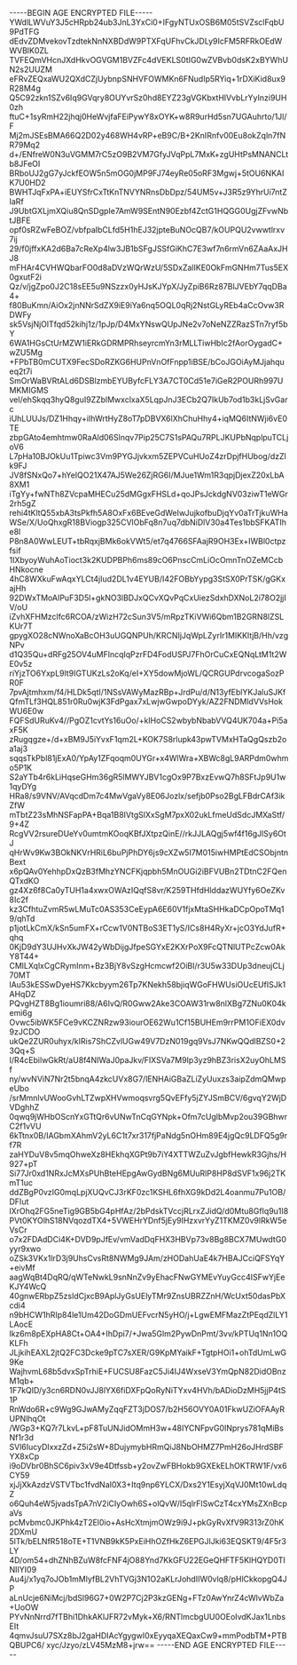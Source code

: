 -----BEGIN AGE ENCRYPTED FILE-----
YWdlLWVuY3J5cHRpb24ub3JnL3YxCi0+IFgyNTUxOSB6M05tSVZsclFqbU9PdTFG
dEdvZDMvekovTzdtekNnNXBDdW9PTXFqUFhvCkJDLy9IcFM5RFRkOEdWWVBlK0ZL
TVFEQmVHcnJXdHkvOGVGM1BVZFc4dVEKLS0tIG0wZVBvb0dsK2xBYWhUN2s2UUZM
eFRvZEQxaWU2QXdCZjUybnpSNHVFOWMKn6FNudIp5RYiq+1rDXiKid8ux9R28M4g
Q5C92zkn1SZv6Iq9GVqry8OUYvrSz0hd8EYZ23gVGKbxtHlVvbLrYyInzi9UH0zh
ftuC+1syRmH22jhqj0HeWvjfaFEiPywY8xOYK+w8R9urHd5sn7UGAuhrto/1Jl/F
Mj2mJSEsBMA66Q2D02y468WH4vRP+eB9C/B+2KnIRnfv00Eu8okZqln7fNR79Mq2
d+/ENfreW0N3uVGMM7rC5zO9B2VM7GfyJVqPpL7MxK+zgUHtPsMNANCLtb8JFeOI
BRboUJ2gG7yJckfEOW5n5mOG0jMP9FJ74eyRe05oRF3Mgwj+5tOU6NKAIK7U0HD2
BWHTJqFxPA+iEUYSfrCxTtKnTNVYNRnsDbDpz/54UM5v+J3R5z9YhrUi7ntZIaRf
J9UbtGXLjmXQiu8QnSDgpIe7AmW9SEntN90Ezbf4ZctG1HQGG0UgjZFvwNbtJBFE
opf0sRZwFeBOZ/vbfpaIbCLfd5H1hEJ32jpteBuNOcQB7/kOUPQU2vwwtlrxv7ij
29/f0jffxKA2d6Ba7cReXp4lw3JB1bSFgJSSfGiKhC7E3wf7n6rmVn6ZAaAxJHJ8
mFHAr4CVHWQbarFO0d8aDVzWQrWzU/5SDxZalIKE0OkFmGNHm7Tus5EX0gxutF2i
Qz/v/jgZpo0J2C18sEE5u9NSzzx0yHJsKJYpX/JyZpiB6Rz87BlJVEbY7qqDBa4+
f80BuKmn/AiOx2jnNNrSdZX9iE9iYa6nq5OQL0qRj2NstGLyREb4aCcOvw3RDWFy
sk5VsjNjOlTfqd52kihj1z/1pJp/D4MxYNswQUpJNe2v7oNeNZZRazSTn7ryf5bY
6WA1HGsCtUrMZW1iERkGDRMPRhseyrcmYn3rMLLTiwHbIc2fAorOygadC+wZU5Mg
+FPbTB0mCUTX9FecSDoRZKG6HUPnVnOfFnpp1iBSE/bCoJGOiAyMJjahqueq2t7i
SmOrWaBVRtALd6DSBlzmbEYUByfcFLY3A7CT0Cd51e7iGeR2POURh997UMKMIGMS
vel/ehSkqq3hyQ8guI9ZZblMwxclxaX5LqpJnJ3ECb2Q7IkUb7od1b3kLjSvGarc
iUhLUUJs/DZ1Hhqy+iIhWrtHyZ8oT7pDBVX6lXhChuHhy4+iqMQ6ItNWji6vE0TE
zbpGAto4emhtmw0RaAld06Slnqv7Pip25C7S1sPAQu7RPLJKUPbNqplpuTCLjoV6
L7pHa10BJOkUu1Tpiwc3Vm9PYGJjvkxm5ZEPVCuHUoZ4zrDpjfHUbog/dzZlk9FJ
JV8fSNxQo7+hYeIQO21X47AJ5We26ZjRG6I/MJue1Wm1R3qpjDjexZ20xLbA8XM1
iTgYy+fwNTh8ZVcpaMHECu25dMGgxFHSLd+qoJPsJckdgNV03ziwT1eWGr2rh5gZ
rehi4tKltQ55xbA3tsPkfh5A8OxFx6BEveGdWeIwJujkofbuDjqYv0aTrTjkuWHa
WSe/X/UoQhxgR18BViogp325CVlObFq8n7uq7dbNiDlV30a4Tes1bbSFKATIhe8l
P8n8A0WwLEUT+tbRqxjBMk6okVWt5/et7q4766SFAajR9OH3Ex+IWBl0ctpzfsif
1IXbyoyWuhAoTioct3k2KUDPBPh6ms89cO6PnscCmLiOcOmnTnOZeMCcbHNkocne
4hC8WXkuFwAqxYLCt4jIud2DL1v4EYUB/I42FOBbYypg3StSX0PrTSK/gGKxajHh
92DWxTMoAIPuF3D5l+gkNO3lBDJxQCvXQvPqCxUiezSdxhDXNoL2i78O2jjIV/oU
iZvhXFHMzclfc6RCOA/zWizH72cSun3V5/mRpzTKiVWi6Qbm1B2GRN8lZSLKUr7T
gpygXO28cNWnoXaBcOH3uUGQNPUh/KRCNIjJqWpLZyrIr1MIKKltjB/Hh/vzgNPv
d1Q35Qu+dRFg25OV4uMFlncqIqPzrFD4FodUSPJ7FhOrCuCxEQNqLtM1t2WE0v5z
riYjzTO6YxpL9lt9IGTUKzLs2oKq/eI+XY5dowMjoWL/QCRGUPdrvcogaSozPR0F
7pvAjtmhxm/f4/HLDk5qtI/1NSsVAWyMazRBp+JrdPu/d/N13yfEblYKJaluSJKf
QfmTLf3HQL851r0Ru0wjK3FdPgax7xLwjwGwpoDYyk/AZ2FNDMldVVsHokWU6E0w
FQFSdURuKv4//PgOZ1cvtYs16uOo/+kIHoCS2wbybNbabVVQ4UK704a+Pi5axF5K
zRugqgze+/d+xBM9J5iYvxF1qm2L+KOK7S8rlupk43pwTVMxHTaQgQszb2oa1aj3
sqqsTkPbl81jExA0/YpAy1ZFqoqm0UYGr+x4WlWra+XBWc8gL9ARPdm0whmo5P1K
S2aYTb4r6kLiHqseGHm36gR5lMWYJBV1cgOx9P7BxzEvwQ7h8SFtJp9U1w1qyDYg
HRa8/s9VNV/AVqcdDm7c4MwVgaVy8E06Jozlx/sefjb0Pso2BgLFBdrCAf3ikZfW
mTbtZ23sMhNSFapPA+Bqa1B8IVtgSlXxSgM7pxX02ukLfmeUdSdcJMXaStf/9+4Z
RcgVV2rsureDUeYv0umtmKOoqKBfJXtpzQinE//rkJJLAQgj5wf4f16gJlSy6OtJ
qHrWv9Kw3BOkNKVrHRiL6buPjPhDY6js9cXZw5I7M015iwHMPtEdCSObjntnBext
x6pQAv0YehhpDxQzB3fMhzYNCFKjqpbh5MnOUGi2iBFVUBn2TDtnC2FQenQTxdKO
gz4Xz6f8Ca0yTUH1a4xwxOWAzIQqfS8vr/K259THfdHlddazWUYfy6OeZKv8Ic2f
kz3CfhtuZvmR5wLMuTc0AS353CeEypA6E60V1fjxMtaSHHkaDCpOpoTMq19/qhTd
p1jotLkCmX/kSn5umFX+rCcw1V0NTBoS3ET1yS/ICs8H4RyXr+jcO3YdJufR+qhq
0KjD9dY3UJHvXkJW42yWbDijgJfpeSGYxE2KXrPoX9FcQTNlUTPcZcw0AkY8T44+
CMlLXqlxCgCRymInm+Bz3BjY8vSzgHcmcwf2OiBl/r3U5w33DUp3dneujCLj70MT
lAu53kESSwDyeHS7Kkcbyym26Tp7KNekh58bjiqWGoFHWUsiOUcEUfISJk1AHqDZ
PQvgHZT8Bg1ioumri88/A6IvQ/R0Gww2Ake3COAW31rw8nlXBg7ZNu0K04kemi6g
Ovwc5ibWK5FCe9vKCZNRzw93iourOE62Wu1Cf15BUHEm9rrPM1OFiEX0dv9zJCDO
ukQe2ZUR0uhyx/kIRis7ShCZvlUGw49V7DzN019gq9VsJ7NKwQQdlBZS0+23Qq+S
I/R4cEbilwGkRt/aU8f4NIWaJ0paJkv/FIXSVa7M9Ip3yz9hBZ3risX2uyOhLMSf
ny/wvNViN7Nr2t5bnqA4zkcUVx8G7/lENHAiGBaZLiZyUuxzs3aipZdmQMwpeUbo
/srMmnlvUWooGvhLTZwpXHVwmoqsvrg5QvEFfy5jZYJSmBCV/6gvqY2WjDVDghhZ
0qwq9jWHbOScnYxGTtQr6vUNwTnCqGYNpk+Ofm7cUglbMvp2ou39GBhwrC2f1vVU
6kTtnx0B/IAGbmXAhmV2yL6C1t7xr317fjPaNdg5nOHm89E4jgQc9LDFQ5g9rf7R
zaHYDuV8v5mqOhweXz8HEkhqXGPt9b7iY4XTTWZuZvJgbfHewkR3Gjhs/H927+pT
Si77Jr0xd1NRxJcMXsPUhBteHEpgAwGydBNg6MUuRlP8HP8dSVF1x96j2TKmT1uc
ddZBgP0vzIG0mqLpjXUQvCJ3rKF0zc1KSHL6fhXG9kDd2L4oanmu7Pu1OB/DFIut
lXrOhq2FG5neTig9GB5bG4pHfAz/2bPdskTVccjRLrxZJidQ/d0Mtu8GfIq9u1I8
PVt0KYOlhS18NVqozdTX4+5VWEHrYDnf5jEy9IHzxvrYyZ1TKMZ0v9lRkW5eVsCr
o7x2FDAdDCi4K+DVD9pJfEv/vmVadDqFHX3HBVp73v8Bg8BCX7MUwdtG0yyr9xwo
oZSk3VKx1lrD3j9UhsCvsRt8NWMg9JAm/zHODahUaE4k7HBAJCciQFSYqY+eivMf
aagWqBt4DqRQ/qWTeNwkL9snNnZv9yEhacFNwGYMEvYuyGcc4ISFwYjEeKJY4WcQ
40gnwERbpZ5zsldCjxcB9AplJyGsUElyTMr9ZnsUBRZZnH/WcUxt50dasPbXcdi4
n9bHCW1hRIp84le1Um42DoGDmUEFvcrN5yHO/j+LgwEMFMazZtPEqdZlLY1LAocE
lkz6m8pEXpHA8Ct+OA4+IhDpi7/+Jwa5Glm2PywDnPmt/3vv/kPTUq1Nn1OQKLFh
JLjkihEAXL2jtQ2FC3Dcke9pTC7sXER/G9KpMYaikF+TgtpHOi1+ohTdUmLwG9Ke
WajhvmL68b5dvxSpTrhiE+FUCSU8FazC5Ji4IJ4WxseV3YmQpN82DidOBnzM1qb+
1F7kQID/y3cn6RDN0vJJ8lYX6fiDXFpQoRyNiTYxv4HVh/bADioDzMH5jjP4tS1P
RnWdo6R+c9Wg9GJwAMyZqqFZT3jDOS7/b2H56OVY0A01FkwUZiOFAAyRUPNlhqOt
/WGp3+KQ7r7LkvL+pF8TuUNJidOMmH3w+48IYCNFpvG0INprys781qMiBsNf1r3d
SVl6IucyDIxxzZd+Z5i2sW+8DujymybHRmQiJ8NbOHMZ7PmH26oJHrdSBFYX8xCp
i9oDVbr0BhSC6piv3xV9e4Dtfssb+y2ovZwFBHokb9GXEkELhOKTRW1F/vx6CY59
xjJjXkAzdzVSTVTbc1fvdNaI0X3+Itq9np6YLCX/Dxs2Y1EsyjXqVJ0Mt10wLdqZ
o6Quh4eW5jvadsTpA7nV2iCIyOwh6S+olQvW/I5qlrFlSwCzT4cxYMsZXnBcpaVs
pcMvbmc0JKPhk4zT2El0io+AsHcXtmjmOWz9i9J+pkGyRvXfV9R313rZ0hK2DXmU
5lTk/bELNfR518oTE+T1VNB9kK5PxEiHhOZfHkZ6EPGJlJki63EQSKT9/4F5r3LY
4D/om54+dhZNhBZuW8fcFNF4jO88Ynd7KkGFU22EGeQHFTF5KlHQYD0TINIIYI09
Au4j/x1yq7oJOb1mMlyfBL2VhTVGj3N1O2aKLrJohdIIW0vlq8/pHlCkkopgQ4JP
aLnUcje6NiMcj/bdSl96G7+0W2P7Cj2P3kzGENg+FTz0AwYnrZ4cWlvWbZa+UoOW
PYvNnNrrd7fTBhi1DhkAKlJFR72vMyk+X6/RNTlmcbgUU0OEoIvdKJax1LnbsEIt
4qmvJsuU7SXz8bJ2gaHDIAcYgygwI0xEyyqaXEQaxCw9+mmPodbTM+PTBQBUPC6/
xyc/Jzyo/zLV45MzM8+jrw==
-----END AGE ENCRYPTED FILE-----
